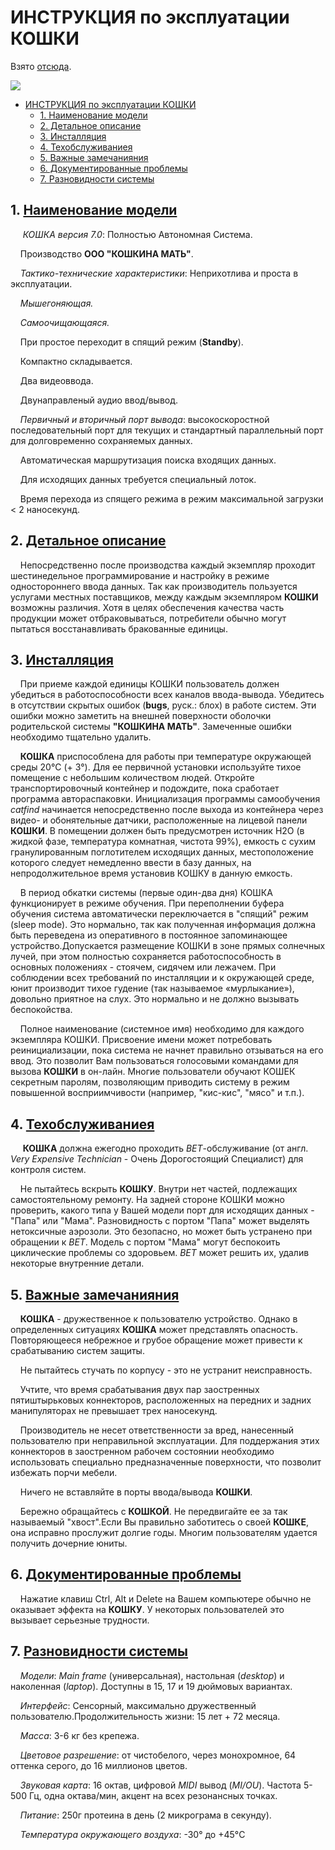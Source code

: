# ИНСТРУКЦИЯ по эксплуатации КОШКИ

<!-- Шуточная инструкция по эксплуатации кошки -->

Взято [отсюда](https://dzen.ru/a/Yrc1p7aysDsPDQM6?ysclid=m1j1qly3m315444419).

![](https://avatars.mds.yandex.net/i?id=3583d00a0f560f29e1af2deb6f17e343a84bef6c-5395231-images-thumbs&n=13)

- [ИНСТРУКЦИЯ по эксплуатации КОШКИ](#инструкция-по-эксплуатации-кошки)
  - [1. Наименование модели](#1-наименование-модели)
  - [2. Детальное описание](#2-детальное-описание)
  - [3. Инсталляция](#3-инсталляция)
  - [4.  Техобслуживаниея](#4--техобслуживаниея)
  - [5.  Важные замечанияния](#5--важные-замечанияния)
  - [6.  Документированные проблемы](#6--документированные-проблемы)
  - [7. Разновидности системы](#7-разновидности-системы)

## 1. [Наименование модели](#)

&nbsp;&nbsp;&nbsp;&nbsp; *КОШКА версия 7.0*: Полностью Автономная Система.

&nbsp;&nbsp;&nbsp;&nbsp;Производство **ООО "КОШКИНА МАТЬ"**.

&nbsp;&nbsp;&nbsp;&nbsp;*Тактико-технические характеристики*: Неприхотлива и проста в эксплуатации.

&nbsp;&nbsp;&nbsp;&nbsp;*Мышегоняющая.*

&nbsp;&nbsp;&nbsp;&nbsp;*Самоочищающаяся.*

&nbsp;&nbsp;&nbsp;&nbsp;При простое переходит в спящий режим (**Standby**).

&nbsp;&nbsp;&nbsp;&nbsp;Компактно складывается.

&nbsp;&nbsp;&nbsp;&nbsp;Два видеоввода.

&nbsp;&nbsp;&nbsp;&nbsp;Двунаправленый аудио ввод/вывод.

&nbsp;&nbsp;&nbsp;&nbsp;*Первичный и вторичный порт вывода*: высокоскоростной последовательный порт для текущих и стандартный параллельный порт для долговременно сохраняемых данных.

&nbsp;&nbsp;&nbsp;&nbsp;Автоматическая маршрутизация поиска входящих данных.

&nbsp;&nbsp;&nbsp;&nbsp;Для исходящих данных требуется специальный лоток.

&nbsp;&nbsp;&nbsp;&nbsp;Время перехода из спящего режима в режим максимальной загрузки < 2 наносекунд.

## 2. [Детальное описание](#)

&nbsp;&nbsp;&nbsp;&nbsp;Непосредственно после производства каждый экземпляр проходит шестинедельное программирование и настройку в режиме одностороннего ввода данных. Так как производитель пользуется услугами местных поставщиков, между каждым экземпляром **КОШКИ** возможны различия. Хотя в целях обеспечения качества часть продукции может отбраковываться, потребители обычно могут пытаться восстанавливать бракованные единицы.

## 3. [Инсталляция](#)

&nbsp;&nbsp;&nbsp;&nbsp;При приеме каждой единицы КОШКИ пользователь должен убедиться в работоспособности всех каналов ввода-вывода. Убедитесь в отсутствии скрытых ошибок (**bugs**, руск.: блох) в работе систем. Эти ошибки можно заметить на внешней поверхности оболочки родительской системы **"КОШКИНА МАТЬ"**. Замеченные ошибки необходимо тщательно удалить.

&nbsp;&nbsp;&nbsp;&nbsp;**КОШКА** приспособлена для работы при температуре окружающей среды 20°C (+ 3°). Для ее первичной установки используйте тихое помещение с небольшим количеством людей. Откройте транспортировочный контейнер и подождите, пока сработает программа автораспаковки. Инициализация программы самообучения *catfind* начинается непосредственно после выхода из контейнера через видео- и обонятельные датчики, расположенные на лицевой панели **КОШКИ**. В помещении должен быть предусмотрен источник H2O (в жидкой фазе, температура комнатная, чистота 99%), емкость с сухим гранулированным поглотителем исходящих данных, местоположение которого следует немедленно ввести в базу данных, на непродолжительное время установив КОШКУ в данную емкость.

&nbsp;&nbsp;&nbsp;&nbsp;В период обкатки системы (первые один-два дня) КОШКА функционирует в режиме обучения. При переполнении буфера обучения система автоматически переключается в "спящий" режим (sleep mode). Это нормально, так как полученная информация должна быть переведена из оперативного в постоянное запоминающее устройство.Допускается размещение КОШКИ в зоне прямых солнечных лучей, при этом полностью сохраняется работоспособность в основных положениях - стоячем, сидячем или лежачем. При соблюдении всех требований по инсталляции и к окружающей среде, юнит производит тихое гудение (так называемое «мурлыкание»), довольно приятное на слух. Это нормально и не должно вызывать беспокойства.

&nbsp;&nbsp;&nbsp;&nbsp;Полное наименование (системное имя) необходимо для каждого экземпляра КОШКИ. Присвоение имени может потребовать реинициализации, пока система не начнет правильно отзываться на его ввод. Это позволит Вам пользоваться голосовыми командами для вызова **КОШКИ** в он-лайн. Многие пользователи обучают КОШЕК секретным паролям, позволяющим приводить систему в режим повышенной восприимчивости (например, "кис-кис", "мясо" и т.п.).

## 4.  [Техобслуживаниея](#)

&nbsp;&nbsp;&nbsp;&nbsp; **КОШКА** должна ежегодно проходить *ВЕТ*-обслуживание (от англ. *Very Expensive Technician* - Очень Дорогостоящий Специалист) для контроля систем.

&nbsp;&nbsp;&nbsp;&nbsp;Не пытайтесь вскрыть **КОШКУ**. Внутри нет частей, подлежащих самостоятельному ремонту. На задней стороне КОШКИ можно проверить, какого типа у Вашей модели порт для исходящих данных - "Папа" или "Мама". Разновидность с портом "Папа" может выделять нетоксичные аэрозоли. Это безопасно, но может быть устранено при обращении к *ВЕТ*. Модель с портом "Мама" могут беспокоить циклические проблемы со здоровьем. *ВЕТ* может решить их, удалив некоторые внутренние детали.

## 5.  [Важные замечанияния](#)

&nbsp;&nbsp;&nbsp;&nbsp;**КОШКА** - дружественное к пользователю устройство. Однако в определенных ситуациях **КОШКА** может представлять опасность. Повторяющееся небрежное и грубое обращение может привести к срабатыванию систем защиты.

&nbsp;&nbsp;&nbsp;&nbsp;Не пытайтесь стучать по корпусу - это не устранит неисправность.

&nbsp;&nbsp;&nbsp;&nbsp;Учтите, что время срабатывания двух пар заостренных пятиштырьковых коннекторов, расположенных на передних и задних манипуляторах не превышает трех наносекунд.

&nbsp;&nbsp;&nbsp;&nbsp;Производитель не несет ответственности за вред, нанесенный пользователю при неправильной эксплуатации. Для поддержания этих коннекторов в заостренном рабочем состоянии необходимо использовать специально предназначенные поверхности, что позволит избежать порчи мебели.

&nbsp;&nbsp;&nbsp;&nbsp;Ничего не вставляйте в порты ввода/вывода **КОШКИ**.

&nbsp;&nbsp;&nbsp;&nbsp;Бережно обращайтесь с **КОШКОЙ**. Не передвигайте ее за так называемый "хвост".Если Вы правильно заботитесь о своей **КОШКЕ**, она исправно прослужит долгие годы. Многим пользователям удается получить дочерние юниты.

## 6.  [Документированные проблемы](#)

&nbsp;&nbsp;&nbsp;&nbsp;Нажатие клавиш Ctrl, Alt и Delete на Вашем компьютере обычно не оказывает эффекта на **КОШКУ**. У некоторых пользователей это вызывает серьезные трудности.

## 7. [Разновидности системы](#)

&nbsp;&nbsp;&nbsp;&nbsp;*Модели*: *Main frame* (универсальная), настольная (*desktop*) и наколенная (*laptop*). Доступны в 15, 17 и 19 дюймовых вариантах.

&nbsp;&nbsp;&nbsp;&nbsp;*Интерфейс*: Сенсорный, максимально дружественный пользователю.Продолжительность жизни: 15 лет + 72 месяца.

&nbsp;&nbsp;&nbsp;&nbsp;*Масса*: 3-6 кг без крепежа.

&nbsp;&nbsp;&nbsp;&nbsp;*Цветовое разрешение*: от чистобелого, через монохромное, 64 оттенка серого, до 16 миллионов цветов.

&nbsp;&nbsp;&nbsp;&nbsp;*Звуковая карта*: 16 октав, цифровой *MIDI* вывод (*MI/OU*). Частота 5-500 Гц, одна октава/мин, акцент на всех резонансных точках.

&nbsp;&nbsp;&nbsp;&nbsp;*Питание*: 250г протеина в день (2 микрограма в секунду).

&nbsp;&nbsp;&nbsp;&nbsp;*Температура окружающего воздуха*: -30° до +45°C
